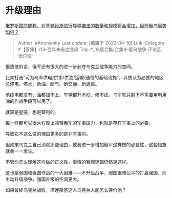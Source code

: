 # 升级理由
[俄罗斯国防部称，对基辅设施进行导弹袭击的数量和规模将会增加，目前俄乌局势如何？](https://www.zhihu.com/question/528104222/answer/2442778306)

> Author: #Anonymity
> Last update: [编辑于 2022-04-16]
> Link:
> Category: #【答集】/13-百年未有之变局
> Tag: #_专题合集/合集4-俄乌战争
> 评论区:
> 泛讨论:

很遗憾的讲，俄军还有很大的进一步剥夺乌克兰战争能力的空间。

比如打击“可为乌军供电/供水/供油/运输/通信的基础设施”，以使认为必要的地区总停电、停水、断油、断气、断交通、断通信。

前线电都没有，油都加不上，车辆都开不动、修不成，乌军就只剩下不需要用电用油的作战手段可以用了。

就算是星链，也是要电的。

每一样都可以很大程度上减轻俄军的军事压力，也就是存在军事上的必要。

导致它不这么做的理由更多的是非军事的。

但如果乌克兰自己消除那些理由，或者进一步增加俄军这样做的必要性，这些措施就会一一发生。

不管你怎么理解这样做的正义性，事情的客观逻辑仍然是这样。

这也是弱国和强国作战的一大困难——不升级战争，弱国很难公平的打赢强国，而主动升级战争，强国升级的空间更大。

如果最终乌克兰战败，泽连斯基这人乌克兰人能怎么评价他？
